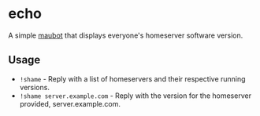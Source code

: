 # echo
A simple [maubot](https://github.com/maubot/maubot) that displays everyone's homeserver software version.

## Usage
* `!shame` - Reply with a list of homeservers and their respective running versions.
* `!shame server.example.com` - Reply with the version for the homeserver provided, server.example.com.

